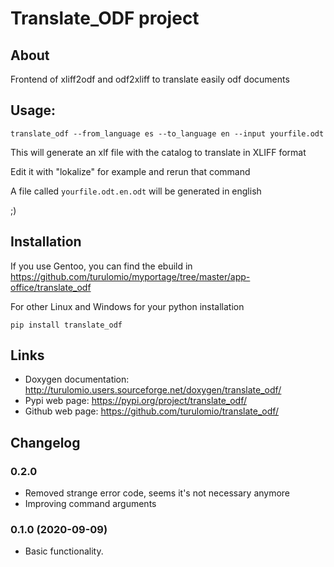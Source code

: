 # Translate_ODF project

## About

Frontend of xliff2odf and odf2xliff to translate easily odf documents

## Usage:

`translate_odf --from_language es --to_language en --input yourfile.odt`

This will generate an xlf file with the catalog to translate in XLIFF format

Edit it with "lokalize" for example and rerun that command

A file called `yourfile.odt.en.odt` will be generated in english

;)

## Installation

If you use Gentoo, you can find the ebuild in https://github.com/turulomio/myportage/tree/master/app-office/translate_odf

For other Linux and Windows for your python installation

`pip install translate_odf`

## Links

- Doxygen documentation: http://turulomio.users.sourceforge.net/doxygen/translate_odf/
- Pypi web page: https://pypi.org/project/translate_odf/
- Github web page: https://github.com/turulomio/translate_odf/

## Changelog

### 0.2.0

- Removed strange error code, seems it's not necessary anymore
- Improving command arguments 

### 0.1.0 (2020-09-09)

- Basic functionality.
